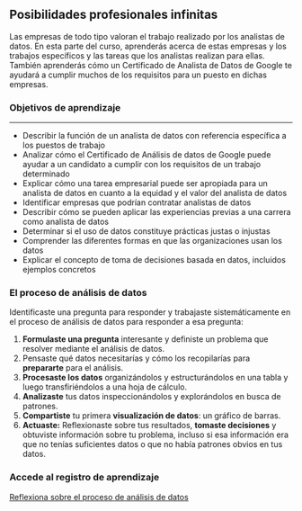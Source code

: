 ## Posibilidades profesionales infinitas
Las empresas de todo tipo valoran el trabajo realizado por los analistas de datos. En esta parte del curso, aprenderás acerca de estas empresas y los trabajos específicos y las tareas que los analistas realizan para ellas. También aprenderás cómo un Certificado de Analista de Datos de Google te ayudará a cumplir muchos de los requisitos para un puesto en dichas empresas.
### Objetivos de aprendizaje
---
* Describir la función de un analista de datos con referencia específica a los puestos de trabajo
* Analizar cómo el Certificado de Análisis de datos de Google puede ayudar a un candidato a cumplir con los requisitos de un trabajo determinado
* Explicar cómo una tarea empresarial puede ser apropiada para un analista de datos en cuanto a la equidad y el valor del analista de datos
* Identificar empresas que podrían contratar analistas de datos
* Describir cómo se pueden aplicar las experiencias previas a una carrera como analista de datos
* Determinar si el uso de datos constituye prácticas justas o injustas
* Comprender las diferentes formas en que las organizaciones usan los datos
* Explicar el concepto de toma de decisiones basada en datos, incluidos ejemplos concretos

### El proceso de análisis de datos
Identificaste una pregunta para responder y trabajaste sistemáticamente en el proceso de análisis de datos para responder a esa pregunta:

1. **Formulaste una pregunta** interesante y definiste un problema que resolver mediante el análisis de datos. 
2. Pensaste qué datos necesitarías y cómo los recopilarías para **prepararte** para el análisis.
3. **Procesaste los datos** organizándolos y estructurándolos en una tabla y luego transfiriéndolos a una hoja de cálculo. 
4. **Analizaste** tus datos inspeccionándolos y explorándolos en busca de patrones.
5. **Compartiste** tu primera **visualización de datos**: un gráfico de barras.
6. **Actuaste:** Reflexionaste sobre tus resultados, **tomaste decisiones** y obtuviste información sobre tu problema, incluso si esa información era que no tenías suficientes datos o que no había patrones obvios en tus datos.

### Accede al registro de aprendizaje
[Reflexiona sobre el proceso de análisis de datos](https://docs.google.com/document/d/1MCgIOQk2eW77ZBpJ6ygRcrkdJ1aLuQd3IrkqsMpys5c/template/preview)
